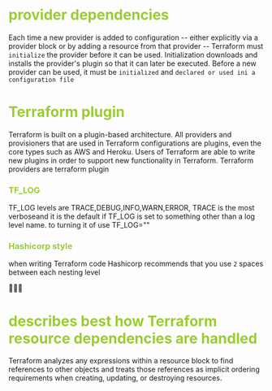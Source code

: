 <h1 style='color:yellowgreen'>provider dependencies </h1>

Each time a new provider is added to configuration -- either explicitly via a provider block or by adding a resource from that provider -- Terraform must` initialize` the provider before it can be used. Initialization downloads and installs the provider's plugin so that it can later be executed.
Before a new provider can be used, it must be `initialized` and `declared or used ini a configuration file `

<h1 style='color:yellowgreen'>Terraform plugin</h1>
Terraform is built on a plugin-based architecture. All providers and provisioners that are used in Terraform configurations are plugins, even the core types such as AWS and Heroku. Users of Terraform are able to write new plugins in order to support new functionality in Terraform. Terraform providers are terraform plugin

<h3 style='color:yellowgreen'>TF_LOG</h3>
TF_LOG levels are TRACE,DEBUG,INFO,WARN,ERROR,
TRACE is the most verboseand it is the default if TF_LOG is set to something other than a log level name.
to turning it of use TF_LOG=""

<h3 style='color:yellowgreen'>Hashicorp style</h3>

when writing Terraform code Hashicorp recommends that you use `2` spaces between each nesting level


🌟🌟🌟 <h1 style='color:yellowgreen'>describes best how Terraform resource dependencies are handled</h1>
Terraform analyzes any expressions within a resource block to find references to other objects and treats those references as implicit ordering requirements when creating, updating, or destroying resources.
